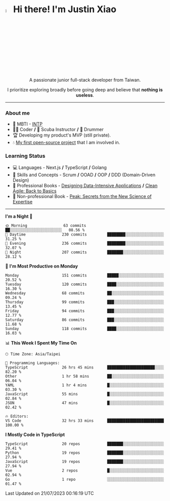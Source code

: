# <img src="https://media.giphy.com/media/hvRJCLFzcasrR4ia7z/giphy.gif" width="5%">Hi there! I'm Justin Xiao
<p align="center">A passionate junior full-stack developer from Taiwan.  </p>
<p align="center">I prioritize exploring broadly before going deep and believe that <b>nothing is useless</b>.</p>

---
### About me
- 👀 MBTI - [INTP](https://www.16personalities.com/intp-personality)
- 👨‍💻 Coder **/** 🤿 Scuba Instructor **/** 🥁 Drummer
- 🏆 Developing my product's MVP (still private).
- 💧 [My first open-source project](https://github.com/Game-as-a-Service/Game-Lobby-Web) that I am involved in.

### Learning Status
- ‍💻 Languages - Next.js **/** TypeScript **/** Golang
- 🧠 Skills and Concepts - Scrum **/** OOAD **/** OOP **/** DDD (Domain-Driven Design)
- 📖 Professional Books - [Designing Data-Intensive Applications](https://a.co/d/aNTrecE) **/** [Clean Agile: Back to Basics](https://a.co/d/5K1qUNh)
- 🔖 Non-professional Book - [Peak: Secrets from the New Science of Expertise](https://a.co/d/9aoCxyl)

---
<!--START_SECTION:waka-->
**I'm a Night 🦉** 

```text
🌞 Morning                63 commits          ██░░░░░░░░░░░░░░░░░░░░░░░   08.56 % 
🌆 Daytime                230 commits         ████████░░░░░░░░░░░░░░░░░   31.25 % 
🌃 Evening                236 commits         ████████░░░░░░░░░░░░░░░░░   32.07 % 
🌙 Night                  207 commits         ███████░░░░░░░░░░░░░░░░░░   28.12 % 
```
📅 **I'm Most Productive on Monday** 

```text
Monday                   151 commits         █████░░░░░░░░░░░░░░░░░░░░   20.52 % 
Tuesday                  120 commits         ████░░░░░░░░░░░░░░░░░░░░░   16.30 % 
Wednesday                68 commits          ██░░░░░░░░░░░░░░░░░░░░░░░   09.24 % 
Thursday                 99 commits          ███░░░░░░░░░░░░░░░░░░░░░░   13.45 % 
Friday                   94 commits          ███░░░░░░░░░░░░░░░░░░░░░░   12.77 % 
Saturday                 86 commits          ███░░░░░░░░░░░░░░░░░░░░░░   11.68 % 
Sunday                   118 commits         ████░░░░░░░░░░░░░░░░░░░░░   16.03 % 
```


📊 **This Week I Spent My Time On** 

```text
🕑︎ Time Zone: Asia/Taipei

💬 Programming Languages: 
TypeScript               26 hrs 45 mins      █████████████████████░░░░   82.20 % 
Other                    1 hr 58 mins        ██░░░░░░░░░░░░░░░░░░░░░░░   06.04 % 
YAML                     1 hr 4 mins         █░░░░░░░░░░░░░░░░░░░░░░░░   03.30 % 
JavaScript               55 mins             █░░░░░░░░░░░░░░░░░░░░░░░░   02.84 % 
JSON                     47 mins             █░░░░░░░░░░░░░░░░░░░░░░░░   02.42 % 

🔥 Editors: 
VS Code                  32 hrs 33 mins      █████████████████████████   100.00 % 
```

**I Mostly Code in TypeScript** 

```text
TypeScript               20 repos            ███████░░░░░░░░░░░░░░░░░░   29.41 % 
Python                   19 repos            ███████░░░░░░░░░░░░░░░░░░   27.94 % 
JavaScript               19 repos            ███████░░░░░░░░░░░░░░░░░░   27.94 % 
Vue                      2 repos             █░░░░░░░░░░░░░░░░░░░░░░░░   02.94 % 
Go                       1 repo              ░░░░░░░░░░░░░░░░░░░░░░░░░   01.47 % 
```




 Last Updated on 21/07/2023 00:16:19 UTC
<!--END_SECTION:waka-->
